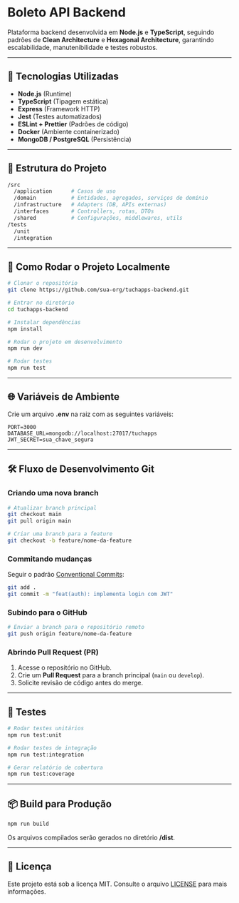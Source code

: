 
# Boleto API Backend

Plataforma backend desenvolvida em **Node.js** e **TypeScript**, seguindo padrões de **Clean Architecture** e **Hexagonal Architecture**, garantindo escalabilidade, manutenibilidade e testes robustos.

---

## 🚀 Tecnologias Utilizadas
- **Node.js** (Runtime)
- **TypeScript** (Tipagem estática)
- **Express** (Framework HTTP)
- **Jest** (Testes automatizados)
- **ESLint + Prettier** (Padrões de código)
- **Docker** (Ambiente containerizado)
- **MongoDB / PostgreSQL** (Persistência)

---

## 📂 Estrutura do Projeto
```bash
/src
  /application      # Casos de uso
  /domain           # Entidades, agregados, serviços de domínio
  /infrastructure   # Adapters (DB, APIs externas)
  /interfaces       # Controllers, rotas, DTOs
  /shared           # Configurações, middlewares, utils
/tests
  /unit
  /integration
```

---

## 🔧 Como Rodar o Projeto Localmente
```bash
# Clonar o repositório
git clone https://github.com/sua-org/tuchapps-backend.git

# Entrar no diretório
cd tuchapps-backend

# Instalar dependências
npm install

# Rodar o projeto em desenvolvimento
npm run dev

# Rodar testes
npm run test
```

---

## 🌐 Variáveis de Ambiente
Crie um arquivo **.env** na raiz com as seguintes variáveis:

```env
PORT=3000
DATABASE_URL=mongodb://localhost:27017/tuchapps
JWT_SECRET=sua_chave_segura
```

---

## 🛠 Fluxo de Desenvolvimento Git
### **Criando uma nova branch**
```bash
# Atualizar branch principal
git checkout main
git pull origin main

# Criar uma branch para a feature
git checkout -b feature/nome-da-feature
```

### **Commitando mudanças**
Seguir o padrão [Conventional Commits](https://www.conventionalcommits.org/en/v1.0.0/):
```bash
git add .
git commit -m "feat(auth): implementa login com JWT"
```

### **Subindo para o GitHub**
```bash
# Enviar a branch para o repositório remoto
git push origin feature/nome-da-feature
```

### **Abrindo Pull Request (PR)**
1. Acesse o repositório no GitHub.  
2. Crie um **Pull Request** para a branch principal (`main` ou `develop`).  
3. Solicite revisão de código antes do merge.

---

## 🧪 Testes
```bash
# Rodar testes unitários
npm run test:unit

# Rodar testes de integração
npm run test:integration

# Gerar relatório de cobertura
npm run test:coverage
```

---

## 📦 Build para Produção
```bash
npm run build
```
Os arquivos compilados serão gerados no diretório **/dist**.

---

## 📝 Licença
Este projeto está sob a licença MIT. Consulte o arquivo [LICENSE](LICENSE) para mais informações.
